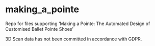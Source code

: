 # making_a_pointe
Repo for files supporting 'Making a Pointe: The Automated Design of Customised Ballet Pointe Shoes'

3D Scan data has not been committed in accordance with GDPR.
